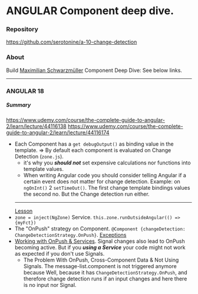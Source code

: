 # ANGULAR Component deep dive.
### Repository
https://github.com/serotonine/a-10-change-detection

### About
Build [Maximilian Schwarzmüller](https://www.udemy.com/user/maximilian-schwarzmuller) Component Deep Dive: See below links.

***

### ANGULAR 18

##### Summary
https://www.udemy.com/course/the-complete-guide-to-angular-2/learn/lecture/44116138
https://www.udemy.com/course/the-complete-guide-to-angular-2/learn/lecture/44116174
- Each Component has a `get debugOutput()` as binding value in the template.
=> By default each component is evaluated on Change Detection (`zone.js`).
  - it's why you ***should not*** set expensive calculations nor functions into template values.
  - When writing Angular code you should consider telling Angular if a certain event does not matter for change detection.
  Example: on `ngOnInt()` 2 `setTimeOut()`. The first change template bindings values the second no.
  But the Change detection run either.
  ***
  [Lesson](https://www.udemy.com/course/the-complete-guide-to-angular-2/learn/lecture/44116142#overview)
- `zone = inject(NgZone)` Service. `this.zone.runOutsideAngular(() =>{myFct})`
- The "OnPush" strategy on Component. `@Component {changeDetection: ChangeDetectionStrategy.OnPush}`.
  [Exceptions](https://www.udemy.com/course/the-complete-guide-to-angular-2/learn/lecture/44116146#overview)
- [Working with OnPush & Services](https://www.udemy.com/course/the-complete-guide-to-angular-2/learn/lecture/44116172#overview). Signal changes also lead to OnPush becoming active.
But if you ***using a Service*** your code might not work as expected if you don't use Signals.
  - The Problem With OnPush, Cross-Component Data & Not Using Signals. 
    The message-list.component is not triggered anymore because Well, because it has `ChangeDetectionStrategy.OnPush`, and therefore change detection runs if an input changes and here there is no input nor Signal.